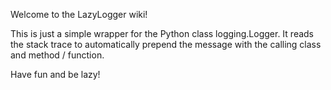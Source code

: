 Welcome to the LazyLogger wiki!

This is just a simple wrapper for the Python class logging.Logger. It reads the stack trace to automatically prepend the message with the calling class and method / function.

Have fun and be lazy!
